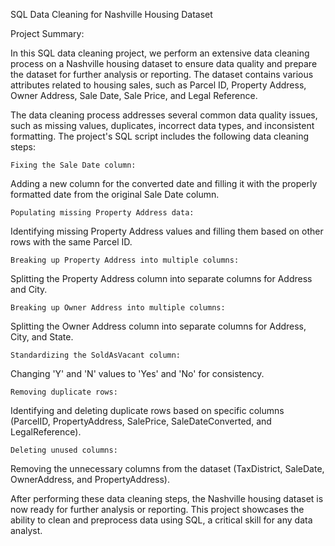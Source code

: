 SQL Data Cleaning for Nashville Housing Dataset

 Project Summary:

In this SQL data cleaning project, we perform an extensive data cleaning process on a Nashville housing dataset to ensure data quality and prepare the dataset for further analysis or reporting. The dataset contains various attributes related to housing sales, such as Parcel ID, Property Address, Owner Address, Sale Date, Sale Price, and Legal Reference.



The data cleaning process addresses several common data quality issues, such as missing values, duplicates, incorrect data types, and inconsistent formatting. The project's SQL script includes the following data cleaning steps:



    Fixing the Sale Date column:

Adding a new column for the converted date and filling it with the properly formatted date from the original Sale Date column.

    Populating missing Property Address data:

Identifying missing Property Address values and filling them based on other rows with the same Parcel ID.

    Breaking up Property Address into multiple columns:

Splitting the Property Address column into separate columns for Address and City.

    Breaking up Owner Address into multiple columns:

Splitting the Owner Address column into separate columns for Address, City, and State.

    Standardizing the SoldAsVacant column:

Changing 'Y' and 'N' values to 'Yes' and 'No' for consistency.

    Removing duplicate rows:

Identifying and deleting duplicate rows based on specific columns (ParcelID, PropertyAddress, SalePrice, SaleDateConverted, and LegalReference).

    Deleting unused columns:

Removing the unnecessary columns from the dataset (TaxDistrict, SaleDate, OwnerAddress, and PropertyAddress).

After performing these data cleaning steps, the Nashville housing dataset is now ready for further analysis or reporting. This project showcases the ability to clean and preprocess data using SQL, a critical skill for any data analyst.
